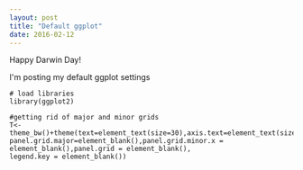 ```yaml
---
layout: post
title: "Default ggplot"
date: 2016-02-12
---
```


Happy Darwin Day!

I'm posting my default ggplot settings

```{r}
# load libraries
library(ggplot2) 

#getting rid of major and minor grids
T<-theme_bw()+theme(text=element_text(size=30),axis.text=element_text(size=30),legend.text=element_text(size=28),
panel.grid.major=element_blank(),panel.grid.minor.x = element_blank(),panel.grid = element_blank(),
legend.key = element_blank())
```
